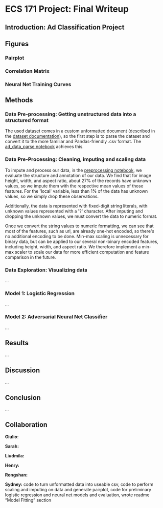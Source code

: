 # ECS 171 Project: Final Writeup

## Introduction: Ad Classification Project

## Figures

### Pairplot

### Correlation Matrix

### Neural Net Training Curves

## Methods

### Data Pre-processing: Getting unstructured data into a structured format
The used [dataset](https://archive.ics.uci.edu/ml/datasets/internet+advertisements) comes in a custom unformatted document (described in the [dataset documentation](./ad.DOCUMENTATION)), so the first step is to parse the dataset and convert it to the more familiar and Pandas-friendly .csv format. The [ad_data_parse notebook](./1_ad_data_parse.ipynb) achieves this.

### Data Pre-Processing: Cleaning, imputing and scaling data
To impute and process our data, in the [preprocessing notebook](./3_preprocess_logreg_neuralnet.ipynb), we evaluate the structure and annotation of our data.  We find that for image height, width, and aspect ratio, about 27% of the records have unknown values, so we impute them with the respective mean values of those features.  For the 'local' variable, less than 1% of the data has unknown values, so we simply drop these observations.

Additionally, the data is represented with fixed-digit string literals, with unknown values represented with a '?' character.  After imputing and dropping the unknown values, we must convert the data to numeric format.

Once we convert the string values to numeric formatting, we can see that most of the features, such as url, are already one-hot encoded, so there's no additional encoding to be done.  Min-max scaling is unnecessary for binary data, but can be applied to our several non-binary encoded features, including height, width, and aspect ratio.  We therefore implement a min-max scaler to scale our data for more efficient computation and feature comparison in the future.

### Data Exploration: Visualizing data
...

### Model 1: Logistic Regression
...

### Model 2: Adversarial Neural Net Classifier
...

## Results
...

## Discussion
...

## Conclusion
...

## Collaboration

**Giulio:**

**Sarah:**

**Liudmila:**

**Henry:**

**Rongshan:**

**Sydney:** code to turn unformatted data into useable csv, code to perform scaling and imputing on data and generate pairplot, code for preliminary logistic regression and neural net models and evaluation, wrote readme “Model Fitting” section
